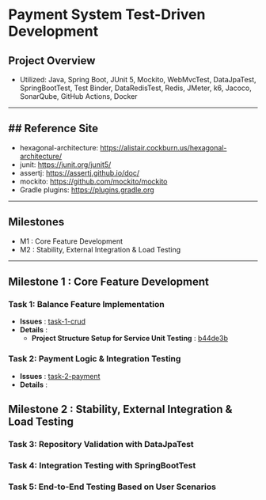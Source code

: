 # Payment System Test-Driven Development

##  Project Overview
- Utilized: Java, Spring Boot, JUnit 5, Mockito, WebMvcTest, DataJpaTest, SpringBootTest, Test Binder, DataRedisTest, Redis, JMeter, k6, Jacoco, SonarQube, GitHub Actions, Docker

-----
## ## Reference Site
- hexagonal-architecture: https://alistair.cockburn.us/hexagonal-architecture/
- junit: https://junit.org/junit5/
- assertj: https://assertj.github.io/doc/
- mockito: https://github.com/mockito/mockito
- Gradle plugins: https://plugins.gradle.org

-----
## Milestones
-   M1 : Core Feature Development
-   M2 : Stability, External Integration & Load Testing

-----
## Milestone 1 : Core Feature Development
### Task 1: Balance Feature Implementation
- **Issues** : [task-1-crud](https://github.com/ld5ehom/inventory-qa/tree/task-1-crud)
- **Details** :
    - **Project Structure Setup for Service Unit Testing** : [b44de3b](https://github.com/ld5ehom/inventory-qa/commit/b44de3bc604020350cb9dd00f2b48b8967d3fce5)
       
### Task 2: Payment Logic & Integration Testing
- **Issues** : [task-2-payment](https://github.com/ld5ehom/inventory-qa/tree/task-2-payment)
- **Details** :

## Milestone 2 : Stability, External Integration & Load Testing
### Task 3: Repository Validation with DataJpaTest

### Task 4: Integration Testing with SpringBootTest

### Task 5: End-to-End Testing Based on User Scenarios

